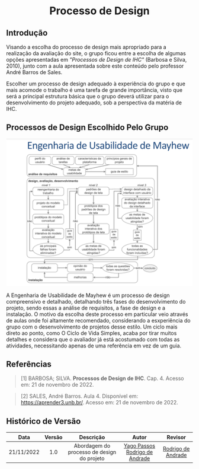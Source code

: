 <h1 align="center">Processo de Design</h1>
 
## Introdução

Visando a escolha do processo de design mais apropriado para a realização da avaliação do site, o grupo ficou entre a escolha de algumas opções apresentadas em *"Processos de Design de IHC"* (Barbosa e Silva, 2010), junto com a aula apresentada sobre este conteúdo pelo professor André Barros de Sales.

Escolher um processo de design adequado à experiência do grupo e que mais acomode o trabalho é uma tarefa de grande importância, visto que será a principal estrutura básica que o grupo deverá utilizar para o desenvolvimento do projeto adequado, sob a perspectiva da matéria de IHC.

## Processos de Design Escolhido Pelo Grupo
![alt text](images/mayhew_proc_des.png)

A Engenharia de Usabilidade de Mayhew é um processo de design compreensivo e detalhado, detalhando três fases do desenvolvimento do projeto, sendo essas a análise de requisitos, a fase de design e a instalação. O motivo da escolha deste processo em particular veio através de aulas onde foi altamente recomendado, considerando a esxperiência do grupo com o desenvolvimento de projetos desse estilo. Um ciclo mais direto ao ponto, como O Ciclo de Vida Simples, acaba por tirar muitos detalhes e considera que o avaliador já está acostumado com todas as atividades, necessitando apenas de uma referência em vez de um guia.

## Referências

> [1] BARBOSA; SILVA. **Processos de Design de IHC**. Cap. 4. Acesso em: 21 de novembro de 2022.

> [2] SALES, André Barros. Aula 4. Disponível em: <https://aprender3.unb.br/>. Acesso em: 21 de novembro de 2022.

## Histórico de Versão

|  Data  | Versão | Descrição | Autor | Revisor |
| :----: | :----: | :-------: | :---: | :--------:|
| 21/11/2022 | 1.0 | Abordagem do processo de design do projeto | [Yago Passos](https://github.com/yagompassos) [Rodrigo de Andrade](https://github.com/OrlandiRodrigo)  | [Rodrigo de Andrade](https://github.com/OrlandiRodrigo) |